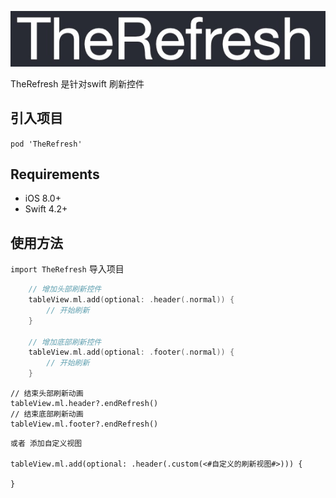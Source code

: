 <p align="center">
<img src="https://github.com/121372288/Refresh/blob/master/images/logo.jpg" alt="TheRefresh" title="TheRefresh" width="557"/>
</p>

TheRefresh 是针对swift 刷新控件

## 引入项目

`pod 'TheRefresh'`

## Requirements
- iOS 8.0+
- Swift 4.2+

## 使用方法

` import TheRefresh ` 导入项目

```swift
    // 增加头部刷新控件
    tableView.ml.add(optional: .header(.normal)) {
        // 开始刷新  
    }
    
    // 增加底部刷新控件
    tableView.ml.add(optional: .footer(.normal)) {
        // 开始刷新  
    }
```

```
// 结束头部刷新动画
tableView.ml.header?.endRefresh()
// 结束底部刷新动画
tableView.ml.footer?.endRefresh()
```
```
或者 添加自定义视图

tableView.ml.add(optional: .header(.custom(<#自定义的刷新视图#>))) {

}

```

